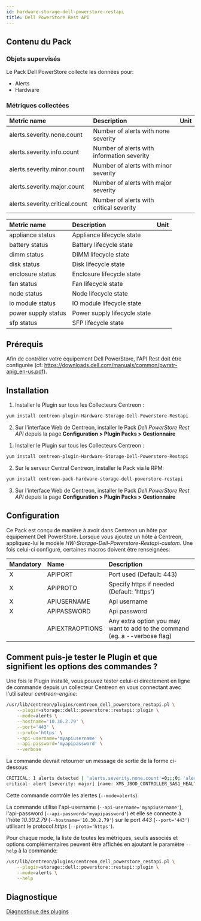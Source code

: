 ```yaml
---
id: hardware-storage-dell-powerstore-restapi
title: Dell PowerStore Rest API
---
```


## Contenu du Pack

### Objets supervisés

Le Pack Dell PowerStore collecte les données pour:
* Alerts
* Hardware

### Métriques collectées

<!--DOCUSAURUS_CODE_TABS-->

<!--Alerts-->

| Metric name                    | Description                                | Unit  |
| :----------------------------- | :----------------------------------------- | :---- |
| alerts.severity.none.count     | Number of alerts with none severity        |       |
| alerts.severity.info.count     | Number of alerts with information severity |       |
| alerts.severity.minor.count    | Number of alerts with minor severity       |       |
| alerts.severity.major.count    | Number of alerts with major severity       |       |
| alerts.severity.critical.count | Number of alerts with critical severity    |       |

<!--Hardware-->

| Metric name         | Description                  | Unit  |
| :------------------ | :--------------------------- | :---- |
| appliance status    | Appliance lifecycle state    |       |
| battery status      | Battery lifecycle state      |       |
| dimm status         | DIMM lifecycle state         |       |
| disk status         | Disk lifecycle state         |       |
| enclosure status    | Enclosure lifecycle state    |       |
| fan status          | Fan lifecycle state          |       |
| node status         | Node lifecycle state         |       |
| io module status    | IO module lifecycle state    |       |
| power supply status | Power supply lifecycle state |       |
| sfp status          | SFP lifecycle state          |       |

<!--END_DOCUSAURUS_CODE_TABS-->

## Prérequis

Afin de contrôler votre équipement Dell PowerStore, l'API Rest doit être configurée (cf: https://downloads.dell.com/manuals/common/pwrstr-apig_en-us.pdf).

## Installation

<!--DOCUSAURUS_CODE_TABS-->

<!--Online IMP Licence & IT-100 Editions-->

1. Installer le Plugin sur tous les Collecteurs Centreon :

```bash
yum install centreon-plugin-Hardware-Storage-Dell-Powerstore-Restapi
```

2. Sur l'interface Web de Centreon, installer le Pack *Dell PowerStore Rest API* depuis la page **Configuration > Plugin Packs > Gestionnaire**

<!--Offline IMP License-->

1. Installer le Plugin sur tous les Collecteurs Centreon :

```bash
yum install centreon-plugin-Hardware-Storage-Dell-Powerstore-Restapi
```

2. Sur le serveur Central Centreon, installer le Pack via le RPM:

```bash
yum install centreon-pack-hardware-storage-dell-powerstore-restapi
```

3. Sur l'interface Web de Centreon, installer le Pack *Dell PowerStore Rest API* depuis la page **Configuration > Plugin Packs > Gestionnaire**

<!--END_DOCUSAURUS_CODE_TABS-->

## Configuration

Ce Pack est conçu de manière à avoir dans Centreon un hôte par équipement Dell PowerStore.
Lorsque vous ajoutez un hôte à Centreon, appliquez-lui le modèle *HW-Storage-Dell-Powerstore-Restapi-custom*. 
Une fois celui-ci configuré, certaines macros doivent être renseignées:

| Mandatory | Name            | Description                                                                |
| :-------- | :-------------- | :------------------------------------------------------------------------- |
| X         | APIPORT         | Port used (Default: 443)                                                   |
| X         | APIPROTO        | Specify https if needed (Default: 'https')                                 |
| X         | APIUSERNAME     | Api username                                                               |
| X         | APIPASSWORD     | Api password                                                               |
|           | APIEXTRAOPTIONS | Any extra option you may want to add to the command (eg. a --verbose flag) |

## Comment puis-je tester le Plugin et que signifient les options des commandes ?

Une fois le Plugin installé, vous pouvez tester celui-ci directement en ligne de commande
depuis un collecteur Centreon en vous connectant avec l'utilisateur *centreon-engine*:

```bash
/usr/lib/centreon/plugins/centreon_dell_powerstore_restapi.pl \
    --plugin=storage::dell::powerstore::restapi::plugin \
    --mode=alerts \
    --hostname='10.30.2.79' \
    --port='443' \
    --proto='https' \
    --api-username='myapiusername' \
    --api-password='myapipassword' \
    --verbose
```

La commande devrait retourner un message de sortie de la forme ci-dessous:

```bash
CRITICAL: 1 alerts detected | 'alerts.severity.none.count'=0;;;0; 'alerts.severity.info.count'=1;;;0; 'alerts.severity.minor.count'=0;;;0; 'alerts.severity.major.count'=1;;;0; 'alerts.severity.critical.count'=0;;;0; 'alerts.problems.current.count'=1;;;0;
critical: alert [severity: major] [name: XMS_JBOD_CONTROLLER_SAS1_HEALTH_LEVEL_LEVEL_1_CLEAR] [resource: ] 2021-09-08T08:13:14.804936+00:00
```

Cette commande contrôle les alertes (```--mode=alerts```).

La commande utilise l'api-username (```--api-username='myapiusername'```), l'api-password (```--api-password='myapipassword'```)
et elle se connecte à l'hôte _10.30.2.79_ (```--hostname='10.30.2.79'```) sur le port _443_ (```--port='443'```) utilisant le protocol _https_ (```--proto='https'```).

Pour chaque mode, la liste de toutes les métriques, seuils associés et options complémentaires peuvent être affichés
en ajoutant le paramètre ```--help``` à la commande:

```bash
/usr/lib/centreon/plugins/centreon_dell_powerstore_restapi.pl \
    --plugin=storage::dell::powerstore::restapi::plugin \
    --mode=alerts \
    --help
```

## Diagnostique

[Diagnostique des plugins](../tutorials/troubleshooting-plugins.html#http-and-api-checks)
